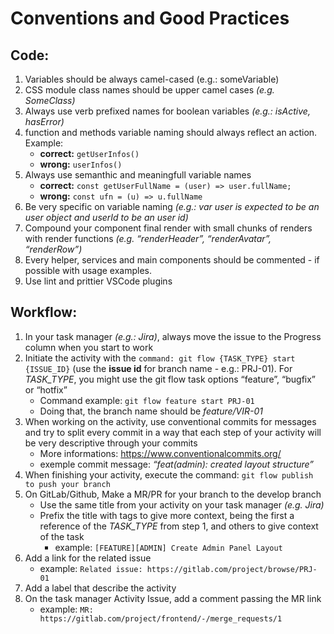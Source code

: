 # Conventions and Good Practices

## Code:

1. Variables should be always camel-cased (e.g.: someVariable)
2. CSS module class names should be upper camel cases *(e.g. SomeClass)*
3. Always use verb prefixed names for boolean variables *(e.g.: isActive, hasError)*
4. function and methods variable naming should always reflect an action. Example:
    - **correct:** `getUserInfos()`
    - **wrong:** `userInfos()`
5. Always use semanthic and meaningfull variable names
    - **correct:** `const getUserFullName = (user) => user.fullName;`
    - **wrong:** `const ufn = (u) => u.fullName`
6. Be very specific on variable naming *(e.g.: var user is expected to be an user object and userId to be an user id)*
7. Compound your component final render with small chunks of renders with render functions *(e.g. “renderHeader”, “renderAvatar”, “renderRow”)*
8. Every helper, services and main components should be commented - if possible with usage examples.
9. Use lint and prittier VSCode plugins

## Workflow:

1. In your task manager *(e.g.: Jira)*, always move the issue to the Progress column when you start to work
2. Initiate the activity with the `command: git flow {TASK_TYPE} start {ISSUE_ID}` (use the **issue id** for branch name - e.g.: PRJ-01). For *TASK_TYPE*, you might use the git flow task options “feature”, “bugfix” or “hotfix”
    - Command example: `git flow feature start PRJ-01`
    - Doing that, the branch name should be *feature/VIR-01*
3. When working on the activity, use conventional commits for messages and try to split every commit in a way that each step of your activity will be very descriptive through your commits
    - More informations: https://www.conventionalcommits.org/
    - exemple commit message: *“feat(admin): created layout structure”*
4. When finishing your activity, execute the command: `git flow publish to push your branch`
5. On GitLab/Github, Make a MR/PR for your branch to the develop branch
    - Use the same title from your activity on your task manager *(e.g. Jira)*
    - Prefix the title with tags to give more context, being the first a reference of the *TASK_TYPE* from step 1, and others to give context of the task
      - example: `[FEATURE][ADMIN] Create Admin Panel Layout`
6. Add a link for the related issue
    - example: `Related issue: https://gitlab.com/project/browse/PRJ-01`
7. Add a label that describe the activity
8. On the task manager Activity Issue, add a comment passing the MR link
    - example: `MR: https://gitlab.com/project/frontend/-/merge_requests/1`
